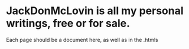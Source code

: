 # JackDonMcLovin is all my personal writings, free or for sale.

Each page should be a document here, as well as in the .htmls